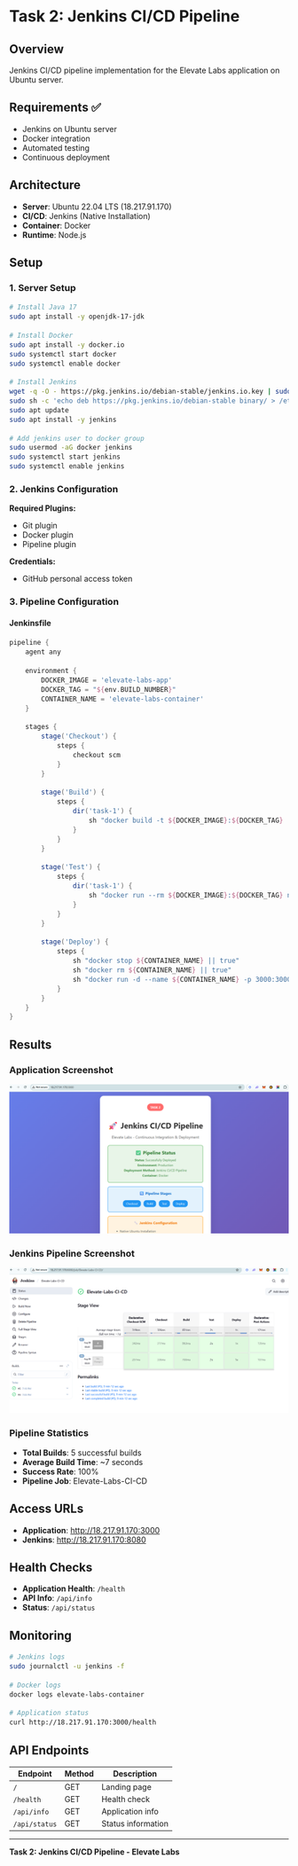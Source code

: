 # Task 2: Jenkins CI/CD Pipeline

## Overview
Jenkins CI/CD pipeline implementation for the Elevate Labs application on Ubuntu server.

## Requirements ✅
- Jenkins on Ubuntu server
- Docker integration
- Automated testing
- Continuous deployment

## Architecture
- **Server**: Ubuntu 22.04 LTS (18.217.91.170)
- **CI/CD**: Jenkins (Native Installation)
- **Container**: Docker
- **Runtime**: Node.js

## Setup

### 1. Server Setup
```bash
# Install Java 17
sudo apt install -y openjdk-17-jdk

# Install Docker
sudo apt install -y docker.io
sudo systemctl start docker
sudo systemctl enable docker

# Install Jenkins
wget -q -O - https://pkg.jenkins.io/debian-stable/jenkins.io.key | sudo apt-key add -
sudo sh -c 'echo deb https://pkg.jenkins.io/debian-stable binary/ > /etc/apt/sources.list.d/jenkins.list'
sudo apt update
sudo apt install -y jenkins

# Add jenkins user to docker group
sudo usermod -aG docker jenkins
sudo systemctl start jenkins
sudo systemctl enable jenkins
```

### 2. Jenkins Configuration
**Required Plugins:**
- Git plugin
- Docker plugin
- Pipeline plugin

**Credentials:**
- GitHub personal access token

### 3. Pipeline Configuration

#### Jenkinsfile
```groovy
pipeline {
    agent any
    
    environment {
        DOCKER_IMAGE = 'elevate-labs-app'
        DOCKER_TAG = "${env.BUILD_NUMBER}"
        CONTAINER_NAME = 'elevate-labs-container'
    }
    
    stages {
        stage('Checkout') {
            steps {
                checkout scm
            }
        }
        
        stage('Build') {
            steps {
                dir('task-1') {
                    sh "docker build -t ${DOCKER_IMAGE}:${DOCKER_TAG} ."
                }
            }
        }
        
        stage('Test') {
            steps {
                dir('task-1') {
                    sh "docker run --rm ${DOCKER_IMAGE}:${DOCKER_TAG} npm test"
                }
            }
        }
        
        stage('Deploy') {
            steps {
                sh "docker stop ${CONTAINER_NAME} || true"
                sh "docker rm ${CONTAINER_NAME} || true"
                sh "docker run -d --name ${CONTAINER_NAME} -p 3000:3000 ${DOCKER_IMAGE}:${DOCKER_TAG}"
            }
        }
    }
}
```

## Results

### Application Screenshot
![Task 2 Application](../task-1/images/task-2-app.png)

### Jenkins Pipeline Screenshot
![Jenkins Pipeline](../task-1/images/pipeline.png)

### Pipeline Statistics
- **Total Builds**: 5 successful builds
- **Average Build Time**: ~7 seconds
- **Success Rate**: 100%
- **Pipeline Job**: Elevate-Labs-CI-CD

## Access URLs
- **Application**: http://18.217.91.170:3000
- **Jenkins**: http://18.217.91.170:8080

## Health Checks
- **Application Health**: `/health`
- **API Info**: `/api/info`
- **Status**: `/api/status`

## Monitoring
```bash
# Jenkins logs
sudo journalctl -u jenkins -f

# Docker logs
docker logs elevate-labs-container

# Application status
curl http://18.217.91.170:3000/health
```

## API Endpoints
| Endpoint | Method | Description |
|----------|--------|-------------|
| `/` | GET | Landing page |
| `/health` | GET | Health check |
| `/api/info` | GET | Application info |
| `/api/status` | GET | Status information |

---

**Task 2: Jenkins CI/CD Pipeline - Elevate Labs** 

